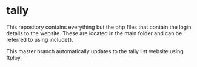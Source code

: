 # tally

This repository contains everything but the php files that contain the login details to the website. These are located in the main folder and can be referred to using include().

This master branch automatically updates to the tally list website using ftploy.
